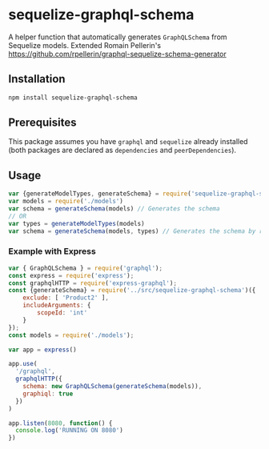 # sequelize-graphql-schema

A helper function that automatically generates `GraphQLSchema` from Sequelize models.
Extended Romain Pellerin's https://github.com/rpellerin/graphql-sequelize-schema-generator

## Installation

```bash
npm install sequelize-graphql-schema
```

## Prerequisites

This package assumes you have `graphql` and `sequelize` already installed (both packages are declared as `dependencies` and `peerDependencies`).

## Usage

```javascript
var {generateModelTypes, generateSchema} = require('sequelize-graphql-schema')
var models = require('./models')
var schema = generateSchema(models) // Generates the schema
// OR
var types = generateModelTypes(models)
var schema = generateSchema(models, types) // Generates the schema by reusing the types
```

### Example with Express

```javascript
var { GraphQLSchema } = require('graphql');
const express = require('express');
const graphqlHTTP = require('express-graphql');
const {generateSchema} = require('../src/sequelize-graphql-schema')({
    exclude: [ 'Product2' ],
    includeArguments: {
        scopeId: 'int'
    }
});
const models = require('./models');

var app = express()

app.use(
  '/graphql',
  graphqlHTTP({
    schema: new GraphQLSchema(generateSchema(models)),
    graphiql: true
  })
)

app.listen(8080, function() {
  console.log('RUNNING ON 8080')
})
```

